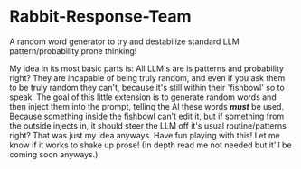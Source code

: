 # Rabbit-Response-Team
A random word generator to try and destabilize standard LLM pattern/probability prone thinking!

My idea in its most basic parts is: All LLM's are is patterns and probability right? They are incapable of being truly random, and even if you ask them to be truly random they can't, because it's still within their 'fishbowl' so to speak. The goal of this little extension is to generate random words and then inject them into the prompt, telling the AI these words ***must*** be used. Because something inside the fishbowl can't edit it, but if something from the outside injects in, it should steer the LLM off it's usual routine/patterns right? That was just my idea anyways. Have fun playing with this! Let me know if it works to shake up prose!
(In depth read me not needed but it'll be coming soon anyways.)
